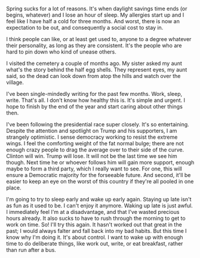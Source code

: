 Spring sucks for a lot of reasons. It's when daylight savings time ends (or begins, whatever) and I lose an hour of sleep. My allergies start up and I feel like I have half a cold for three months. And worst, there is now an expectation to be out, and consequently a social cost to stay in.

I think people can like, or at least get used to, anyone to a degree whatever their personality, as long as they are consistent. It's the people who are hard to pin down who kind of unease others.

I visited the cemetery a couple of months ago. My sister asked my aunt what's the story behind the half egg shells. They represent eyes, my aunt said, so the dead can look down from atop the hills and watch over the village.

I've been single-mindedly writing for the past few months. Work, sleep, write. That's all. I don't know how healthy this is. It's simple and urgent. I hope to finish by the end of the year and start caring about other things then.

I've been following the presidential race super closely. It's so entertaining. Despite the attention and spotlight on Trump and his supporters, I am strangely optimistic. I sense democracy working to resist the extreme wings. I feel the comforting weight of the fat normal bulge; there are not enough crazy people to drag the average over to their side of the curve. Clinton will win. Trump will lose. It will not be the last time we see him though. Next time he or whoever follows him will gain more support, enough maybe to form a third party, which I really want to see. For one, this will ensure a Democratic majority for the forseeable future. And second, it'll be easier to keep an eye on the worst of this country if they're all pooled in one place.

I'm going to try to sleep early and wake up early again. Staying up late isn't as fun as it used to be. I can't enjoy it anymore. Waking up late is just awful. I immediately feel I'm at a disadvantage, and that I've wasted precious hours already. It also sucks to have to rush through the morning to get to work on time. So! I'll try this again. It hasn't worked out that great in the past; I would always falter and fall back into my bad habits. But this time I know why I'm doing it. It's about control. I want to wake up with enough time to do deliberate things, like work out, write, or eat breakfast, rather than run after a bus.
